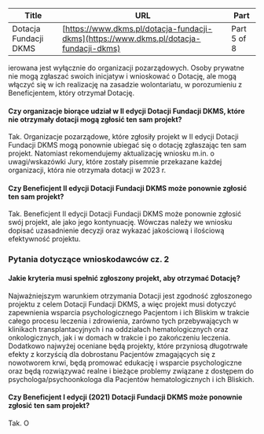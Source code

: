 | **Title**       | **URL**           | **Part**              |
|-----------------|-------------------|-----------------------|
| Dotacja Fundacji DKMS         | [https://www.dkms.pl/dotacja-fundacji-dkms](https://www.dkms.pl/dotacja-fundacji-dkms)    | Part 5 of 8          |

ierowana jest wyłącznie do organizacji pozarządowych. Osoby prywatne nie mogą zgłaszać swoich inicjatyw i wnioskować o Dotację, ale mogą włączyć się w ich realizację na zasadzie wolontariatu, w porozumieniu z Beneficjentem, który otrzymał Dotację.

#### Czy organizacje biorące udział w II edycji Dotacji Fundacji DKMS, które nie otrzymały dotacji mogą zgłosić ten sam projekt?

Tak. Organizacje pozarządowe, które zgłosiły projekt w II edycji Dotacji Fundacji DKMS mogą ponownie ubiegać się o dotację zgłaszając ten sam projekt. Natomiast rekomendujemy aktualizację wniosku m.in. o uwagi/wskazówki Jury, które zostały pisemnie przekazane każdej organizacji, która nie otrzymała dotacji w 2023 r.

#### Czy Beneficjent II edycji Dotacji Fundacji DKMS może ponownie zgłosić ten sam projekt?

Tak. Beneficjent II edycji Dotacji Fundacji DKMS może ponownie zgłosić swój projekt, ale jako jego kontynuację. Wówczas należy we wniosku dopisać uzasadnienie decyzji oraz wykazać jakościową i ilościową efektywność projektu.


### Pytania dotyczące wnioskodawców cz. 2

#### Jakie kryteria musi spełnić zgłoszony projekt, aby otrzymać Dotację?

Najważniejszym warunkiem otrzymania Dotacji jest zgodność zgłoszonego projektu z celem Dotacji Fundacji DKMS, a więc projekt musi dotyczyć zapewnienia wsparcia psychologicznego Pacjentom i ich Bliskim w trakcie całego procesu leczenia i zdrowienia, zarówno tych przebywających w klinikach transplantacyjnych i na oddziałach hematologicznych oraz onkologicznych, jak i w domach w trakcie i po zakończeniu leczenia. Dodatkowo najwyżej oceniane będą projekty, które przyniosą długotrwałe efekty z korzyścią dla dobrostanu Pacjentów zmagających się z nowotworem krwi, będą promować edukację i wsparcie psychologiczne oraz będą rozwiązywać realne i bieżące problemy związane z dostępem do psychologa/psychoonkologa dla Pacjentów hematologicznych i ich Bliskich.

#### Czy Beneficjent I edycji (2021\) Dotacji Fundacji DKMS może ponownie zgłosić ten sam projekt?

Tak. O